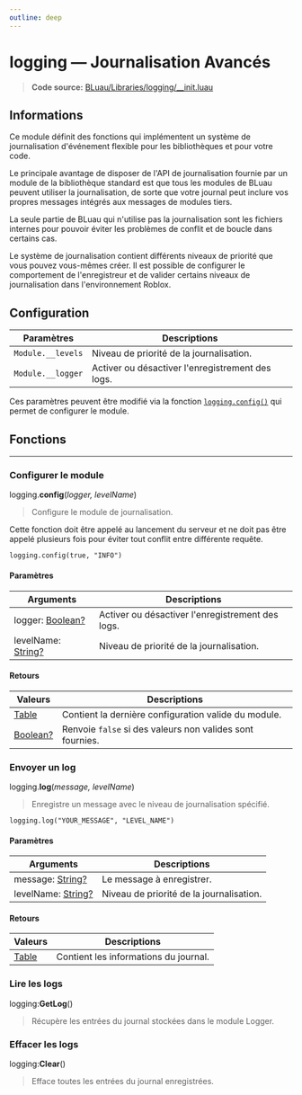 ```yaml
---
outline: deep
---
```


# logging — Journalisation Avancés

> **Code source:** [BLuau/Libraries/logging/__init.luau](https://github.com/blockguard-sf/BLuau/blob/master/BLuau/Libraries/logging/__init.luau)

## Informations

Ce module définit des fonctions qui implémentent un système de journalisation d'événement flexible pour les bibliothèques et pour votre code.

Le principale avantage de disposer de l'API de journalisation fournie par un module de la bibliothèque standard est que tous les modules de BLuau peuvent utiliser la journalisation, de sorte que votre journal peut inclure vos propres messages intégrés aux messages de modules tiers.

La seule partie de BLuau qui n'utilise pas la journalisation sont les fichiers internes pour pouvoir éviter les problèmes de conflit et de boucle dans certains cas.

Le système de journalisation contient différents niveaux de priorité que vous pouvez vous-mêmes créer. Il est possible de configurer le comportement de l'enregistreur et de valider certains niveaux de journalisation dans l'environnement Roblox.

## Configuration

|Paramètres|Descriptions|
|-|-|
|`Module.__levels`|Niveau de priorité de la journalisation.|
|`Module.__logger`|Activer ou désactiver l'enregistrement des logs.|

Ces paramètres peuvent être modifié via la fonction [`logging.config()`](#configurer-le-module) qui permet de configurer le module.

## Fonctions

---

### Configurer le module

logging.**config**(_logger, levelName_)

> Configure le module de journalisation.

Cette fonction doit être appelé au lancement du serveur et ne doit pas être appelé plusieurs fois pour éviter tout conflit entre différente requête.

```luau
logging.config(true, "INFO")
```

#### Paramètres

|Arguments|Descriptions|
|-|-|
|logger: [Boolean?](https://create.roblox.com/docs/luau/booleans)|Activer ou désactiver l'enregistrement des logs.|
|levelName: [String?](https://create.roblox.com/docs/luau/strings)|Niveau de priorité de la journalisation.|

#### Retours

|Valeurs|Descriptions|
|-|-|
|[Table](https://create.roblox.com/docs/luau/tables)|Contient la dernière configuration valide du module.|
|[Boolean?](https://create.roblox.com/docs/luau/booleans)|Renvoie `false` si des valeurs non valides sont fournies.|

### Envoyer un log

logging.**log**(_message, levelName_)

> Enregistre un message avec le niveau de journalisation spécifié.

```luau
logging.log("YOUR_MESSAGE", "LEVEL_NAME")
```

#### Paramètres

|Arguments|Descriptions|
|-|-|
|message: [String?](https://create.roblox.com/docs/luau/strings)|Le message à enregistrer.|
|levelName: [String?](https://create.roblox.com/docs/luau/strings)|Niveau de priorité de la journalisation.|

#### Retours

|Valeurs|Descriptions|
|-|-|
|[Table](https://create.roblox.com/docs/luau/tables)|Contient les informations du journal.|

### Lire les logs

logging:**GetLog**()

> Récupère les entrées du journal stockées dans le module Logger.

### Effacer les logs

logging:**Clear**()

> Efface toutes les entrées du journal enregistrées.